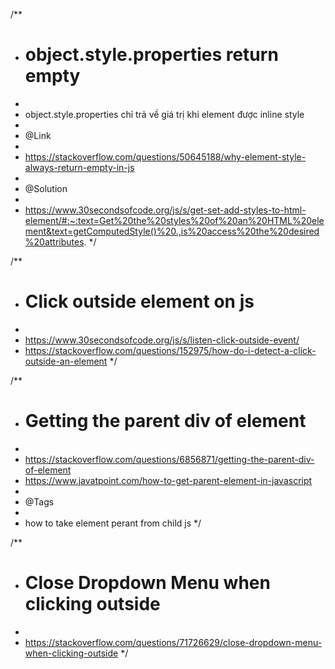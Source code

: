 /**
* # object.style.properties return empty
*
* object.style.properties chỉ trả về giá trị khi element được inline style
*
* @Link
*
* https://stackoverflow.com/questions/50645188/why-element-style-always-return-empty-in-js
*
* @Solution
*
* https://www.30secondsofcode.org/js/s/get-set-add-styles-to-html-element/#:~:text=Get%20the%20styles%20of%20an%20HTML%20element&text=getComputedStyle()%20.,is%20access%20the%20desired%20attributes.
*/

/**
* # Click outside element on js
*
* https://www.30secondsofcode.org/js/s/listen-click-outside-event/
* https://stackoverflow.com/questions/152975/how-do-i-detect-a-click-outside-an-element
*/

/**
* # Getting the parent div of element
*
* https://stackoverflow.com/questions/6856871/getting-the-parent-div-of-element
* https://www.javatpoint.com/how-to-get-parent-element-in-javascript
*
* @Tags
*
* how to take element perant from child js
*/

/**
* # Close Dropdown Menu when clicking outside
*
* https://stackoverflow.com/questions/71726629/close-dropdown-menu-when-clicking-outside
*/